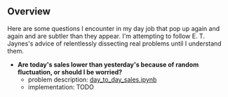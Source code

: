 ## Overview

Here are some questions I encounter in my day job that pop up again and again and are subtler than they appear. I'm attempting to follow E. T. Jaynes's advice of relentlessly dissecting real problems until I understand them.

* **Are today's sales lower than yesterday's because of random fluctuation, or should I be worried?**
  * problem description: [day_to_day_sales.ipynb](day_to_day_sales.ipynb)
  * implementation: TODO
